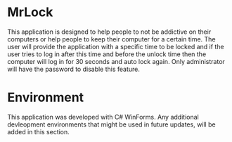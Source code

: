 # MrLock
This application is designed to help people to not be addictive on their computers or help people to keep their computer for a certain time. The user will provide the application with a specific time to be locked and if the user tries to log in after this time and before the unlock time then the computer will log in for 30 seconds and auto lock again. Only administrator will have the password to disable this feature.

# Environment
This application was developed with C# WinForms.
Any additional devleopment environments that might be used in future updates, will be added in this section.
